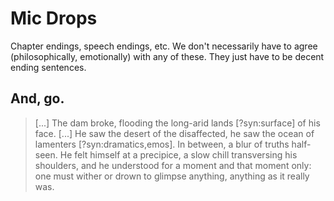 # Mic Drops

Chapter endings, speech endings, etc. We don't necessarily have to agree (philosophically, emotionally) with any of these. They just have to be decent ending sentences.

## And, go.

> [...] The dam broke, flooding the long-arid lands [?syn:surface] of his face. [...] He saw the desert of the disaffected, he saw the ocean of lamenters [?syn:dramatics,emos]. In between, a blur of truths half-seen. He felt himself at a precipice, a slow chill transversing his shoulders, and he understood for a moment and that moment only: one must wither or drown to glimpse anything, anything as it really was.
